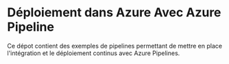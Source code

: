 # Déploiement dans Azure Avec Azure Pipeline


Ce dépot contient des exemples de pipelines permettant de mettre en place l'intégration et le déploiement continus avec Azure Pipelines.
